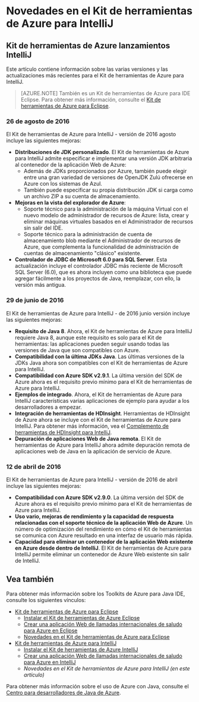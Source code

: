 <properties
    pageTitle="Novedades en el Kit de herramientas de Azure para IntelliJ | Microsoft Azure"
    description="Obtenga información acerca de las características más recientes en el Kit de herramientas de Azure para IntelliJ."
    services=""
    documentationCenter="java"
    authors="rmcmurray"
    manager="wpickett"
    editor=""/>

<tags
    ms.service="multiple"
    ms.workload="na"
    ms.tgt_pltfrm="multiple"
    ms.devlang="Java"
    ms.topic="article"
    ms.date="08/26/2016" 
    ms.author="robmcm;asirveda;martinsawicki"/>

# <a name="whats-new-in-the-azure-toolkit-for-intellij"></a>Novedades en el Kit de herramientas de Azure para IntelliJ

## <a name="azure-toolkit-for-intellij-releases"></a>Kit de herramientas de Azure lanzamientos IntelliJ

Este artículo contiene información sobre las varias versiones y las actualizaciones más recientes para el Kit de herramientas de Azure para IntelliJ.

> [AZURE.NOTE] También es un Kit de herramientas de Azure para IDE Eclipse. Para obtener más información, consulte el [Kit de herramientas de Azure para Eclipse].

### <a name="august-26-2016"></a>26 de agosto de 2016

El Kit de herramientas de Azure para IntelliJ - versión de 2016 agosto incluye las siguientes mejoras:

* **Distribuciones de JDK personalizado**. El Kit de herramientas de Azure para IntelliJ admite especificar e implementar una versión JDK arbitraria al contenedor de la aplicación Web de Azure:
  - Además de JDKs proporcionados por Azure, también puede elegir entre una gran variedad de versiones de OpenJDK Zulú ofrecerse en Azure con los sistemas de Azul.
  - También puede especificar su propia distribución JDK si carga como un archivo ZIP a su cuenta de almacenamiento.
* **Mejoras en la vista del explorador de Azure**:
  - Soporte técnico para la administración de la máquina Virtual con el nuevo modelo de administrador de recursos de Azure: lista, crear y eliminar máquinas virtuales basados en el Administrador de recursos sin salir del IDE.
  - Soporte técnico para la administración de cuenta de almacenamiento blob mediante el Administrador de recursos de Azure, que complementa la funcionalidad de administración de cuentas de almacenamiento "clásico" existente.
* **Controlador de JDBC de Microsoft 6.0 para SQL Server**. Esta actualización incluye el controlador JDBC más reciente de Microsoft SQL Server (6.0), que es ahora incluyen como una biblioteca que puede agregar fácilmente a los proyectos de Java, reemplazar, con ello, la versión más antigua.

### <a name="june-29-2016"></a>29 de junio de 2016

El Kit de herramientas de Azure para IntelliJ - de 2016 junio versión incluye las siguientes mejoras:

* **Requisito de Java 8**. Ahora, el Kit de herramientas de Azure para IntelliJ requiere Java 8, aunque este requisito es solo para el Kit de herramientas: las aplicaciones pueden seguir usando todas las versiones de Java que son compatibles con Azure.
* **Compatibilidad con la última JDKs Java**. Las últimas versiones de la JDKs Java ahora son compatibles con el Kit de herramientas de Azure para IntelliJ.
* **Compatibilidad con Azure SDK v2.9.1**. La última versión del SDK de Azure ahora es el requisito previo mínimo para el Kit de herramientas de Azure para IntelliJ.
* **Ejemplos de integrado**. Ahora, el Kit de herramientas de Azure para IntelliJ características varias aplicaciones de ejemplo para ayudar a los desarrolladores a empezar.
* **Integración de herramientas de HDInsight**. Herramientas de HDInsight de Azure ahora se incluye con el Kit de herramientas de Azure para IntelliJ. Para obtener más información, vea el [Complemento de herramientas de HDInsight para IntelliJ].
* **Depuración de aplicaciones Web de Java remota**. El Kit de herramientas de Azure para IntelliJ ahora admite depuración remota de aplicaciones web de Java en la aplicación de servicio de Azure.

### <a name="april-12-2016"></a>12 de abril de 2016

El Kit de herramientas de Azure para IntelliJ - versión de 2016 de abril incluye las siguientes mejoras:

* **Compatibilidad con Azure SDK v2.9.0**. La última versión del SDK de Azure ahora es el requisito previo mínimo para el Kit de herramientas de Azure para IntelliJ.
* **Uso vario, mejoras de rendimiento y la capacidad de respuesta relacionadas con el soporte técnico de la aplicación Web de Azure**. Un número de optimización del rendimiento en cómo el Kit de herramientas se comunica con Azure resultado en una interfaz de usuario más rápida.
* **Capacidad para eliminar un contenedor de la aplicación Web existente en Azure desde dentro de IntelliJ**. El Kit de herramientas de Azure para IntelliJ permite eliminar un contenedor de Azure Web existente sin salir de IntelliJ.

## <a name="see-also"></a>Vea también ##

Para obtener más información sobre los Toolkits de Azure para Java IDE, consulte los siguientes vínculos:

- [Kit de herramientas de Azure para Eclipse]
  - [Instalar el Kit de herramientas de Azure Eclipse]
  - [Crear una aplicación Web de llamadas internacionales de saludo para Azure en Eclipse]
  - [Novedades en el Kit de herramientas de Azure para Eclipse]
- [Kit de herramientas de Azure para IntelliJ]
  - [Instalar el Kit de herramientas de Azure IntelliJ]
  - [Crear una aplicación Web de llamadas internacionales de saludo para Azure en IntelliJ]
  - *Novedades en el Kit de herramientas de Azure para IntelliJ (en este artículo)*

Para obtener más información sobre el uso de Azure con Java, consulte el [Centro para desarrolladores de Java de Azure].

<!-- URL List -->

[Kit de herramientas de Azure para Eclipse]: ./azure-toolkit-for-eclipse.md
[Kit de herramientas de Azure para IntelliJ]: ./azure-toolkit-for-intellij.md
[Crear una aplicación Web de llamadas internacionales de saludo para Azure en Eclipse]: ./app-service-web/app-service-web-eclipse-create-hello-world-web-app.md
[Crear una aplicación Web de llamadas internacionales de saludo para Azure en IntelliJ]: ./app-service-web/app-service-web-intellij-create-hello-world-web-app.md
[Instalar el Kit de herramientas de Azure Eclipse]: ./azure-toolkit-for-eclipse-installation.md
[Instalar el Kit de herramientas de Azure IntelliJ]: ./azure-toolkit-for-intellij-installation.md
[Novedades en el Kit de herramientas de Azure para Eclipse]: ./azure-toolkit-for-eclipse-whats-new.md
[What's New in the Azure Toolkit for IntelliJ]: ./azure-toolkit-for-intellij-whats-new.md

[Centro para desarrolladores de Java de Azure]: http://go.microsoft.com/fwlink/?LinkID=699547

[Complemento de herramientas de HDInsight para IntelliJ]: ./hdinsight/hdinsight-apache-spark-intellij-tool-plugin.md
